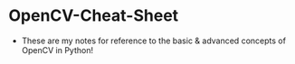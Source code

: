 # OpenCV-Cheat-Sheet
- These are my notes for reference to the basic & advanced concepts of OpenCV in Python!
